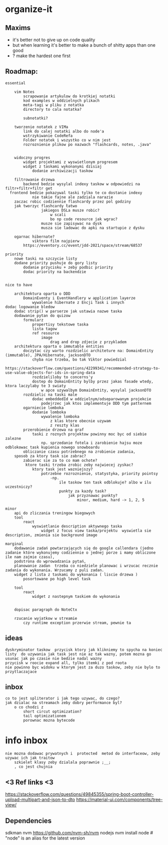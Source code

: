 # organize-it

## Maxims
- it's better not to give up on code quality
- but when learning it's better to make a bunch of shitty apps than one good
- ? make the hardest one first

## Roadmap:

	essential

		vim Notes
			scrapowanie artykulow do krotkiej notatki
			kod examples w oddzielnych plikach
			meta-tagi w pliku z notatka
			directory to cala notatka?
		
			subnotatki?

		tworzenie notatek z VIMa
			link do calej notatki albo do node'a
			wstrzykiwanie CodeRefa
			Folder notatek i wszystko co w nim jest
			rozroznienie plikow po nazwach "flashcards, notes, .java"


		widoczny progres
			widget projektami z wyswietlonym progresem
			widget z taskami wykonanymi dzisiaj
				dodanie archiwizacji taskow

		filtrowanie drzewa
			backend bedzie wysylal indexy taskow w odpowiedzi na filtr+filtr+filtr get
      frontend bedzie pokazywal taski tylko te co dostanie indexy
				nie takie fajne ale zadziala narazie
		zaczac robic codziennie flashcardy przez pol godziny
        jak tworzyc flashcardy łatwo
					jakiegos DSLa musze robic?
						w scali
						bo np code resource jak wgrac?
					musze sie zapisywac na dysk
					musza sie ladowac do apki na startupie z dysku
					
        ogarnac hibernate?
				viktora film najpierw
            https://eventory.cc/event/jdd-2021/space/stream/68537

    priority
        nowe taski na szczycie listy
        dodane priority pushuje do gory listy
            dodanie przycisku + zeby podbic priority
            dodac priority na backendzie


	nice to have

		architektura oparta o DDD
			DomainEventy i EventHandlery w application layerze
				wywalenie hibernate z Encji Task i innych
    dodac logowanie bledow
		dodac strip() w parserze jak ustawia nazwe taska
		dodawanie pytan do quizow 
			formularz
				propertisy tekstowe taska
				lista tagow
				ref resource
					image
						drag and drop zdjecie z przykladem
		architektura oparta o immutable entities
			doczytac czy warto rozdzielic architeture na: DomainEntity (immutable), JPA/Hibernate, jacksonDTO
                chyba nie trzeba, bo tak Viktor powiedzial
                    https://stackoverflow.com/questions/42299341/recommended-strategy-to-use-value-objects-for-ids-in-spring-data
				rozdzieliloby to concerns'y
				dostep do DomainEntity bylby przez jakas fasade wtedy, ktora laczylaby te 3 swiaty
					w apce uzywalbym DomainEntity, wysylal jacksonDTO
            rozdzielic na taski male
                dodac embeddedId w oddzielnym/odseparowanym projekcie
                    podejrzec jak ktos implementuje DDD tym patternem
			ogarniecie lomboka
				dodanie lomboka
					wywalenie lomboka
						z klas ktore obecnie uzywam
						z reszty klas
            przerobienie drzewa na graf
                taski z roznych projektow powinny moc byc od siebie zalezne 
                    np. sprzedanie fotela i zarobienie hajsu moze odblokowac task kupienia nowego snowboardu	
            obliczanie czasu potrzebnego na zrobienie zadania,
        sposob za ktory task sie zabrac?
            zabierac sie za to co mam ochote?
             ktore taski trzeba zrobic zeby najwiecej zyskac?
                ktory task jest wazniejszy?
                    potrzebne rozroznienie, statystyka, priority pointsy
                        -np.
                            ile taskow ten task odblokuje? albo w ilu uczestniczy? 
                            punkty za kazdy task?
                                jak przyznawac punkty?
                                    minor, medium, hard -> 1, 2, 5

    minor
        api do zliczania treningow biegowych
        tool
            react
                wyswietlanie description aktywnego taska
                    widget z focus view taska/projektu  wyswietla sie description, zmienia sie background image

    marginal
        dodawanie zadań powtarzających się do google callendara (jedno zadanie które wykonujemy codziennie o jednej porze i mamy obliczone ile nam zajmie czasu),
        podstrona do wprowadzania pytań,
        planowanie zadan  trzeba co niedziele planowac i wrzucac recznie zadania do wykonania. Wrzucamy z puli zadan.
        widget z lista z taskami do wykonania ( liscie drzewa )
            posortowane po high level task
            
        tool
            react
                widget z nastepnym taskiem do wykonania

		
		dopisac paragraph do NoteCtx

		rzucanie wyjatkow w streamie
			czy runtime exception przerwie stream, pewnie ta

## ideas
 	dyskryminator taskow  przycisk ktory jak klikniemy to spycha na koniec listy  do uzywania jak task jest nie az tak wazny, potem mozna go usunac jak po czasie nie bedzie nadal wazny
	przycisk w roocie expand all, tylko itemki z pod roota
	nie powinno byc widoku w ktorym jest za duzo taskow, zeby nie bylo to przytlaczajace

## inbox
    co to jest spliterator i jak tego uzywac, do czego?
    jak dzialac na streamach zeby dobry performance byl?
        o co chodzi z 
            short circut optimization?
            tail optimizationem
            porownac mozna bytecode


# info inbox
	nie mozna dodawac prywatnych i  protected  metod do interfaceow, zeby uzywac ich jak traitow
		szkielet klasy zeby dzialala poprawnie ;__;
		, co jest chujnia 




## <3 Ref links <3
https://stackoverflow.com/questions/49845355/spring-boot-controller-upload-multipart-and-json-to-dto
https://material-ui.com/components/tree-view/

## Dependencies
sdkman
nvm
https://github.com/nvm-sh/nvm
nodejs
nvm install node # "node" is an alias for the latest version
